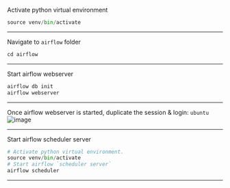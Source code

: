Activate python virtual environment
```python
source venv/bin/activate
```
---------------------------------------------------------------------------------------
Navigate to `airflow` folder
```python
cd airflow
```
---------------------------------------------------------------------------------------
Start airflow webserver
```python
airflow db init
airflow webserver
```
---------------------------------------------------------------------------------------
Once airflow webserver is started, duplicate the session & login: `ubuntu`
![image](https://github.com/user-attachments/assets/5858a9ab-527d-4e37-8f99-310b0e4afbb6)

---------------------------------------------------------------------------------------
Start airflow scheduler server
```python
# Activate python virtual environment.
source venv/bin/activate
# Start airflow `scheduler server`
airflow scheduler
```
---------------------------------------------------------------------------------------
